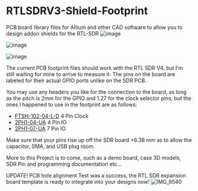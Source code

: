 # RTLSDRV3-Shield-Footprint
PCB board library files for Altium and other CAD software to allow you to design addon shields for the RTL-SDR
![image](https://github.com/user-attachments/assets/fd6ce70c-1677-4bbd-b527-4fcff965e1af)

![image](https://github.com/user-attachments/assets/aa98bc9b-8eb1-4ed8-b9b3-725709d26c71)

![image](https://github.com/user-attachments/assets/d12b4875-e1a1-4be7-8d3f-ec59744db6f6)



The current PCB footprint files should work with the RTL SDR V4, but I'm still waiting for mine to arrive to measure it. The pins on the board are labeled for their actual GPIO ports unlike on the SDR PCB. 

You may use any headers you like for the connection to the board, as long as the pitch is 2mm for the GPIO and 1.27 for the clock selector pins,  but the ones I happened to use in the footprint are as follows:
- [FTSH-102-04-L-D](https://www.digikey.com/en/products/detail/samtec-inc/FTSH-102-04-L-D/6691917?gQT=1) 4 Pin Clock
- [2PH1-04-UA](https://www.digikey.com/en/products/detail/adam-tech/2PH1-04-UA/9830490) 4 Pin IO
- [2PH1-07-UA](https://www.digikey.com/en/products/detail/adam-tech/2PH1-07-UA/9830373?_gl=1*1nskp6f*_up*MQ..&gclid=CjwKCAjwprjDBhBTEiwA1m1d0jyHd7EbUyi2BZ6WBnKEdPJ4hO-z-PR6A-W-btdEfwfTODgZfIo14BoCsjEQAvD_BwE&gclsrc=aw.ds&gbraid=0AAAAADrbLljkDSvB-JRU0Ef7sMyKYZog3) 7 Pin IO



Make sure that your pins rise up off the SDR board >6.38 mm as to allow the capacitor, SMA, and USB plug room.

More to this Project is to come, such as a demo board, case 3D models, SDR Pin and programming documentation etc...


UPDATE! 
PCB hole alignment Test was a success, the RTL SDR expansion board template is ready to integrate into your designs now! 
![IMG_6540](https://github.com/user-attachments/assets/db1867fc-d5ce-486e-82e4-23374e47bd4f)
